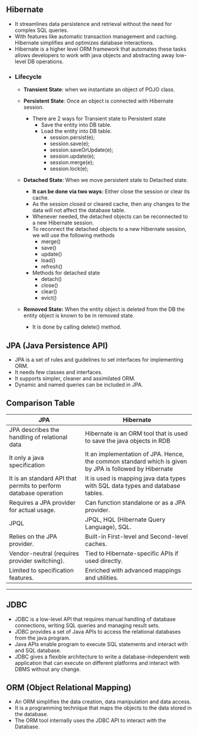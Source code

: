 ## Hibernate
- It streamlines data persistence and retrieval without the need for complex SQL queries.
- With features like automatic transaction management and caching. Hibernate simplifies and optimizes database interactions.
- Hibernate is a higher level ORM framework that automates these tasks allows developers to work with java objects and abstracting away low-level DB operations.
- ### Lifecycle
  - **Transient State**: when we instantiate an object of POJO class.
  - **Persistent State**: Once an object is connected with Hibernate session.
    - There are 2 ways for Transient state to Persistent state
      - Save the entity into DB table.
      - Load the entity into DB table.
        - session.persist(e);
        - session.save(e);
        - session.saveOrUpdate(e);
        - session.update(e);
        - session.merge(e);
        - session.lock(e);
  - **Detached State**: When we move persistent state to Detached state. 
    - **It can be done via two ways:** Either close the session or clear its cache.
    - As the session closed or cleared cache, then any changes to the data will not affect the database table.
    - Whenever needed, the detached objects can be reconnected to a new Hibernate session.
    - To reconnect the detached objects to a new Hibernate session, we will use the following methods
      - merge()
      - save()
      - update()
      - load()
      - refresh()
    - Methods for detached state
      - detach()
      - close()
      - clear()
      - evict()
  
  - **Removed State:** When the entity object is deleted from the DB the entity object is known to be in removed state.
    - It is done by calling delete() method. 



## JPA (Java Persistence API)
- JPA is a set of rules and guidelines to set interfaces for implementing ORM.
- It needs few classes and interfaces.
- It supports simpler, cleaner and assimilated ORM.
- Dynamic and named queries can be included in JPA.

## Comparison Table

| JPA                                           | Hibernate                                                                                              |
|-----------------------------------------------|--------------------------------------------------------------------------------------------------------|
| JPA describes the handling of relational data | Hibernate is an ORM tool that is used to save the java objects in RDB                                  |
| It only a java specification                  | It an implementation of JPA. Hence, the common standard which is given by JPA is followed by Hibernate |
| It is an standard API that permits to perform database operation | It is used is mapping java data types with SQL data types and database tables.                         |
| Requires a JPA provider for actual usage.     | Can function standalone or as a JPA provider.                                                          |
| JPQL                                          | JPQL, HQL (Hibernate Query Language), SQL.                                                             |
| Relies on the JPA provider.                   | Built-in First-level and Second-level caches.                                                          |
| Vendor-neutral (requires provider switching). | Tied to Hibernate-specific APIs if used directly.                                                      |
| Limited to specification features.            | Enriched with advanced mappings and utilities.                                                         |

---

## JDBC
- JDBC is a low-level API that requires manual handling of database connections, writing SQL queries and managing result sets.  
- JDBC provides a set of Java APIs to access the relational databases from the java program.
- Java APIs enable program to execute SQL statements and interact with and SQL database.
- JDBC gives a flexible architecture to write a database-independent web application that can execute on different platforms and interact with DBMS without any change.

## ORM (Object Relational Mapping)
- An ORM simplifies the data creation, data manipulation and data access.
- It is a programming technique that maps the objects to the data stored in the database.
- The ORM tool internally uses the JDBC API to interact with the Database.

